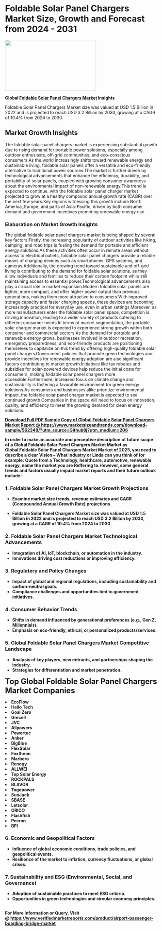 <H1>Foldable Solar Panel Chargers Market Size, Growth and Forecast from 2024 - 2031</H1><img class="aligncenter size-medium wp-image-584254" src="https://thirdeyenews.in/wp-content/uploads/2024/09/Global-Market-Research-300x168.jpeg" alt="" width="300" height="168" /><p><strong>Global&nbsp;<a href="https://www.marketsizeandtrends.com/download-sample/562348/?utm_source=Github8j?utm_medium=206">Foldable Solar Panel Chargers Market</a> Insights</strong></p><p>Foldable Solar Panel Chargers Market size was valued at USD 1.5 Billion in 2022 and is projected to reach USD 3.2 Billion by 2030, growing at a CAGR of 10.4% from 2024 to 2030.</p><p><h2>Market Growth Insights</h2> <p>The foldable solar panel chargers market is experiencing substantial growth due to rising demand for portable power solutions, especially among outdoor enthusiasts, off-grid communities, and eco-conscious consumers.As the world increasingly shifts toward renewable energy and sustainable living, foldable solar panels offer a versatile and eco-friendly alternative to traditional power sources.The market is further driven by technological advancements that enhance the efficiency, durability, and portability of solar panels, coupled with growing consumer awareness about the environmental impact of non-renewable energy.This trend is expected to continue, with the foldable solar panel charger market projected to grow at a healthy compound annual growth rate (CAGR) over the next few years.Key regions witnessing this growth include North America, Europe, and parts of Asia-Pacific, driven by both consumer demand and government incentives promoting renewable energy use.</p> <p><a href="sample-download-link" target="_blank"><strong></strong></a></p> <h3>Elaboration on Market Growth Insights</h3> <p>The global foldable solar panel chargers market is being shaped by several key factors.Firstly, the increasing popularity of outdoor activities like hiking, camping, and road trips is fueling the demand for portable and efficient energy solutions.As these activities often occur in remote areas without access to electrical outlets, foldable solar panel chargers provide a reliable means of charging devices such as smartphones, GPS systems, and cameras.Additionally, the growing trend toward sustainable and off-grid living is contributing to the demand for foldable solar solutions, as they allow individuals and families to reduce their carbon footprint while still maintaining access to essential power.Technological advancements also play a crucial role in market expansion.Modern foldable solar panels are lighter, more compact, and offer higher power output than previous generations, making them more attractive to consumers.With improved storage capacity and faster charging speeds, these devices are becoming increasingly practical for everyday use, even in urban settings.Moreover, as more manufacturers enter the foldable solar panel space, competition is driving innovation, leading to a wider variety of products catering to different consumer needs.In terms of market segmentation, the portable solar charger market is expected to experience strong growth within both consumer and commercial sectors.As the demand for portable and renewable energy grows, businesses involved in outdoor recreation, emergency preparedness, and eco-friendly products are positioning themselves to capitalize on this trend by offering high-quality foldable solar panel chargers.Government policies that promote green technologies and provide incentives for renewable energy adoption are also significant factors contributing to market growth.Initiatives like tax rebates and subsidies for solar-powered devices help reduce the initial costs for consumers, making foldable solar panel chargers more accessible.Furthermore, increased focus on climate change and sustainability is fostering a favorable environment for green energy solutions.As consumers and businesses alike prioritize environmental impact, the foldable solar panel charger market is expected to see continued growth.Companies in the space will need to focus on innovation, quality, and efficiency to meet the growing demand for clean energy solutions.</p> <p><a href="more-insights-link" target="_blank"><strong></p><p><span class=""><strong>Download Full PDF Sample Copy of Global Foldable Solar Panel Chargers Market Report</strong> @ <a href="https://www.marketsizeandtrends.com/download-sample/562348/?utm_source=Github8j?utm_medium=206" target="_blank">https://www.marketsizeandtrends.com/download-sample/562348/?utm_source=Github8j?utm_medium=206</a></span></p><p>In order to make an accurate and perceptive description of future scope of a Global&nbsp;Foldable Solar Panel Chargers Market Market as Global&nbsp;Foldable Solar Panel Chargers Market Market of 2025, you need to describe a clear Vision &ndash; What Industry or Linda can you think of for example: Quote from a Technology, healthcare, automotive, renewable energy, name the market you are Reffering to.However, some general trends and factors usually impact market reports and their future outlook include:</p><h3>1.&nbsp;<strong>Foldable Solar Panel Chargers Market Growth Projections</strong></h3><ul><li>Examine market size trends, revenue estimates and CAGR (Compounded Annual Growth Rate) projections.</li><li><p>Foldable Solar Panel Chargers Market size was valued at USD 1.5 Billion in 2022 and is projected to reach USD 3.2 Billion by 2030, growing at a CAGR of 10.4% from 2024 to 2030.</p></li></ul><h3>2.&nbsp;<strong>Foldable Solar Panel Chargers Market Technological Advancements</strong></h3><ul><li>Integration of AI, IoT, blockchain, or automation in the industry.</li><li>Innovations driving cost reductions or improving efficiency.</li></ul><h3>3.&nbsp;<strong>Regulatory and Policy Changes</strong></h3><ul><li>Impact of global and regional regulations, including sustainability and carbon-neutral goals.</li><li>Compliance challenges and opportunities tied to government initiatives.</li></ul><h3>4.&nbsp;<strong>Consumer Behavior Trends</strong></h3><ul><li>Shifts in demand influenced by generational preferences (e.g., Gen Z, Millennials).</li><li>Emphasis on eco-friendly, ethical, or personalized products/services.</li></ul><h3>5.&nbsp;<strong>Global Foldable Solar Panel Chargers Market Competitive Landscape</strong></h3><ul><li>Analysis of key players, new entrants, and partnerships shaping the industry.</li><li>Strategies for differentiation and market penetration.</li></ul><p data-pm-slice="1 1 []"><span style="color: inherit; font-family: inherit; font-size: 25px;">Top Global Foldable Solar Panel Chargers Market Companies</span></p><div class="" data-test-id=""><p><li>EcoFlow</li><li> Hello Tech</li><li> Goal Zero</li><li> Grecell</li><li> JVC</li><li> Allpowers</li><li> Powertec</li><li> Anker</li><li> BigBlue</li><li> FlexSolar</li><li> Foxtheon</li><li> Marbero</li><li> Renogy</li><li> ALLWEI</li><li> Top Solar Energy</li><li> ROCKPALS</li><li> BLAVOR</li><li> Togopower</li><li> SunJack</li><li> SBASE</li><li> Letsolar</li><li> ORICO</li><li> Flashfish</li><li> Pecron</li><li> BPI</li></p></div><h3>6.&nbsp;<strong>Economic and Geopolitical Factors</strong></h3><ul><li>Influence of global economic conditions, trade policies, and geopolitical events.</li><li>Resilience of the market to inflation, currency fluctuations, or global crises.</li></ul><h3>7.&nbsp;<strong>Sustainability and ESG (Environmental, Social, and Governance)</strong></h3><ul><li>Adoption of sustainable practices to meet ESG criteria.</li><li>Opportunities in green technologies and circular economy principles.</li></ul><h2><strong style="font-size: 14px;">For More Information or Query, Visit @&nbsp;</strong><a style="background-color: #ffffff; font-size: 14px;" href="https://www.marketsizeandtrends.com/report/foldable-solar-panel-chargers-market/" target="_blank">https://www.verifiedmarketreports.com/product/airport-passenger-boarding-bridge-market</a></h2>